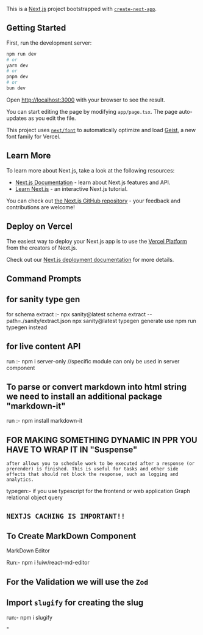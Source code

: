This is a [Next.js](https://nextjs.org) project bootstrapped with [`create-next-app`](https://nextjs.org/docs/app/api-reference/cli/create-next-app).

## Getting Started

First, run the development server:

```bash
npm run dev
# or
yarn dev
# or
pnpm dev
# or
bun dev
```

Open [http://localhost:3000](http://localhost:3000) with your browser to see the result.

You can start editing the page by modifying `app/page.tsx`. The page auto-updates as you edit the file.

This project uses [`next/font`](https://nextjs.org/docs/app/building-your-application/optimizing/fonts) to automatically optimize and load [Geist](https://vercel.com/font), a new font family for Vercel.

## Learn More

To learn more about Next.js, take a look at the following resources:

- [Next.js Documentation](https://nextjs.org/docs) - learn about Next.js features and API.
- [Learn Next.js](https://nextjs.org/learn) - an interactive Next.js tutorial.

You can check out [the Next.js GitHub repository](https://github.com/vercel/next.js) - your feedback and contributions are welcome!

## Deploy on Vercel

The easiest way to deploy your Next.js app is to use the [Vercel Platform](https://vercel.com/new?utm_medium=default-template&filter=next.js&utm_source=create-next-app&utm_campaign=create-next-app-readme) from the creators of Next.js.

Check out our [Next.js deployment documentation](https://nextjs.org/docs/app/building-your-application/deploying) for more details.

## Command Prompts

## for sanity type gen

for schema extract :- npx sanity@latest schema extract --path=./sanity/extract.json
npx sanity@latest typegen generate
use npm run typegen instead

## for live content API

run :- npm i server-only //specific module can only be used in server component

## To parse or convert markdown into html string we need to install an additional package "markdown-it"

run :- npm install markdown-it

## FOR MAKING SOMETHING DYNAMIC IN PPR YOU HAVE TO WRAP IT IN "Suspense"

`after allows you to schedule work to be executed after a response (or prerender) is finished. This is useful for tasks and other side effects that should not block the response, such as logging and analytics.`

typegen:- if you use typescript for the frontend or web application
Graph relational object query

## `NEXTJS CACHING IS IMPORTANT!!`

## To Create MarkDown Component

MarkDown Editor

Run:- npm i !uiw/react-md-editor

## For the Validation we will use the `Zod`

## Import `slugify` for creating the slug

run:- npm i slugify

"
<div align = "center">

</div>